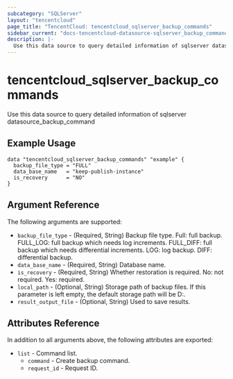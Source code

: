 ```yaml
---
subcategory: "SQLServer"
layout: "tencentcloud"
page_title: "TencentCloud: tencentcloud_sqlserver_backup_commands"
sidebar_current: "docs-tencentcloud-datasource-sqlserver_backup_commands"
description: |-
  Use this data source to query detailed information of sqlserver datasource_backup_command
---
```


# tencentcloud_sqlserver_backup_commands

Use this data source to query detailed information of sqlserver datasource_backup_command

## Example Usage

```hcl
data "tencentcloud_sqlserver_backup_commands" "example" {
  backup_file_type = "FULL"
  data_base_name   = "keep-publish-instance"
  is_recovery      = "NO"
}
```

## Argument Reference

The following arguments are supported:

* `backup_file_type` - (Required, String) Backup file type. Full: full backup. FULL_LOG: full backup which needs log increments. FULL_DIFF: full backup which needs differential increments. LOG: log backup. DIFF: differential backup.
* `data_base_name` - (Required, String) Database name.
* `is_recovery` - (Required, String) Whether restoration is required. No: not required. Yes: required.
* `local_path` - (Optional, String) Storage path of backup files. If this parameter is left empty, the default storage path will be D:.
* `result_output_file` - (Optional, String) Used to save results.

## Attributes Reference

In addition to all arguments above, the following attributes are exported:

* `list` - Command list.
  * `command` - Create backup command.
  * `request_id` - Request ID.



